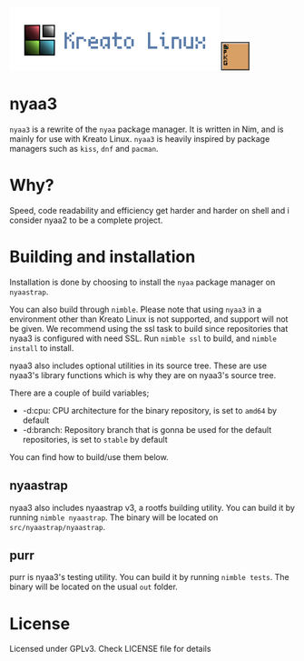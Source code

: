 <p align="left">
<img src="https://github.com/Kreato-Linux/logo/blob/master/withtext.png"> 
  <img src="https://github.com/Kreato-Linux/logo/blob/master/pkg.png" height="10%" width="10%">
</p>

# nyaa3
`nyaa3` is a rewrite of the `nyaa` package manager. It is written in Nim, and is mainly for use with Kreato Linux.
`nyaa3` is heavily inspired by package managers such as `kiss`, `dnf` and `pacman`.

# Why?
Speed, code readability and efficiency get harder and harder on shell and i consider nyaa2 to be a complete project.

# Building and installation
Installation is done by choosing to install the `nyaa` package manager on `nyaastrap`.

You can also build through `nimble`.
Please note that using `nyaa3` in a environment other than Kreato Linux is not supported, and support will not be given.
We recommend using the ssl task to build since repositories that nyaa3 is configured with need SSL.
Run `nimble ssl` to build, and `nimble install` to install.

nyaa3 also includes optional utilities in its source tree. These are use nyaa3's library functions which is why they are on nyaa3's source tree.

There are a couple of build variables;

* -d:cpu: CPU architecture for the binary repository, is set to `amd64` by default
* -d:branch: Repository branch that is gonna be used for the default repositories, is set to `stable` by default

You can find how to build/use them below.

## nyaastrap
nyaa3 also includes nyaastrap v3, a rootfs building utility.
You can build it by running `nimble nyaastrap`. The binary will be located on `src/nyaastrap/nyaastrap`.

## purr
purr is nyaa3's testing utility. You can build it by running `nimble tests`. The binary will be located on the usual `out` folder.

# License
Licensed under GPLv3. Check LICENSE file for details

